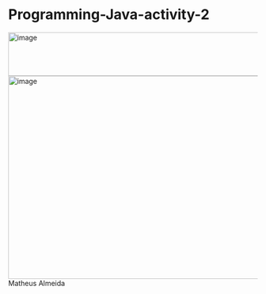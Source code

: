 # Programming-Java-activity-2
<img width="599" height="88" alt="image" src="https://github.com/user-attachments/assets/603fac46-6728-4ed1-be40-0027aadb72b9" />

<img width="619" height="410" alt="image" src="https://github.com/user-attachments/assets/e7ff7d49-4a5e-4402-bfce-d91f099c08d0" />
Matheus Almeida
